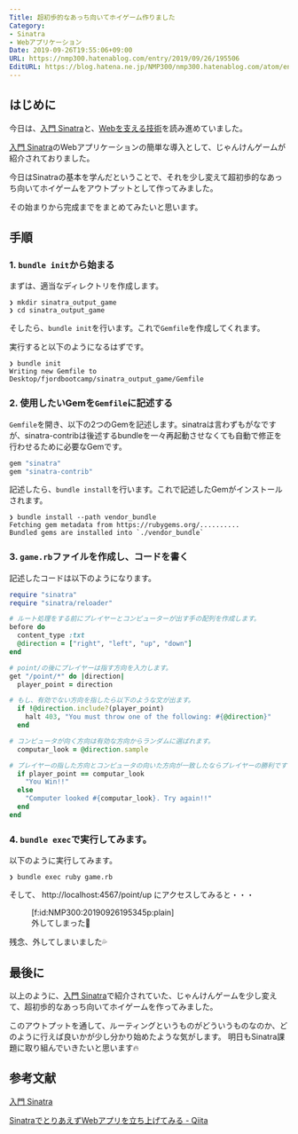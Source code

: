 ```yaml
---
Title: 超初歩的なあっち向いてホイゲーム作りました
Category:
- Sinatra
- Webアプリケーション
Date: 2019-09-26T19:55:06+09:00
URL: https://nmp300.hatenablog.com/entry/2019/09/26/195506
EditURL: https://blog.hatena.ne.jp/NMP300/nmp300.hatenablog.com/atom/entry/26006613440928954
---
```


## はじめに
今日は、[入門 Sinatra](https://www.oreilly.co.jp/books/9784873115597/)と、[Webを支える技術](https://www.amazon.co.jp/gp/product/B07JK7FZH2/ref=ppx_yo_dt_b_search_asin_title?ie=UTF8&psc=1)を読み進めていました。

[入門 Sinatra](https://www.oreilly.co.jp/books/9784873115597/)のWebアプリケーションの簡単な導入として、じゃんけんゲームが紹介されておりました。

今日はSinatraの基本を学んだということで、それを少し変えて超初歩的なあっち向いてホイゲームをアウトプットとして作ってみました。

その始まりから完成までをまとめてみたいと思います。

## 手順
### 1. `bundle init`から始まる

まずは、適当なディレクトリを作成します。
```
❯ mkdir sinatra_output_game
❯ cd sinatra_output_game
```

そしたら、`bundle init`を行います。これで`Gemfile`を作成してくれます。

実行すると以下のようになるはずです。

```
❯ bundle init
Writing new Gemfile to Desktop/fjordbootcamp/sinatra_output_game/Gemfile
```

### 2. 使用したいGemを`Gemfile`に記述する

`Gemfile`を開き、以下の2つのGemを記述します。sinatraは言わずもがなですが、sinatra-contribは後述するbundleを一々再起動させなくても自動で修正を行わせるために必要なGemです。

```ruby
gem "sinatra"
gem "sinatra-contrib"
```

記述したら、`bundle install`を行います。これで記述したGemがインストールされます。

```
❯ bundle install --path vendor_bundle
Fetching gem metadata from https://rubygems.org/..........
Bundled gems are installed into `./vendor_bundle`
```

### 3. `game.rb`ファイルを作成し、コードを書く

記述したコードは以下のようになります。

```ruby
require "sinatra"
require "sinatra/reloader"

# ルート処理をする前にプレイヤーとコンピューターが出す手の配列を作成します。
before do
  content_type :txt
  @direction = ["right", "left", "up", "down"]
end

# point/の後にプレイヤーは指す方向を入力します。
get "/point/*" do |direction|
  player_point = direction

# もし、有効でない方向を指したら以下のような文が出ます。
  if !@direction.include?(player_point)
    halt 403, "You must throw one of the following: #{@direction}"
  end

# コンピュータが向く方向は有効な方向からランダムに選ばれます。
  computar_look = @direction.sample

# プレイヤーの指した方向とコンピュータの向いた方向が一致したならプレイヤーの勝利です！！
  if player_point == computar_look
    "You Win!!"
  else
    "Computer looked #{computar_look}. Try again!!"
  end
end
```

### 4. `bundle exec`で実行してみます。

以下のように実行してみます。
```
❯ bundle exec ruby game.rb 
```

そして、
http://localhost:4567/point/up
にアクセスしてみると・・・

<figure class="figure-image figure-image-fotolife" title="外してしまった🤔">[f:id:NMP300:20190926195345p:plain]<figcaption>外してしまった🤔</figcaption></figure>

残念、外してしまいました💦


## 最後に

以上のように、[入門 Sinatra](https://www.oreilly.co.jp/books/9784873115597/)で紹介されていた、じゃんけんゲームを少し変えて、超初歩的なあっち向いてホイゲームを作ってみました。

このアウトプットを通して、ルーティングというものがどういうものなのか、どのように行えば良いかが少し分かり始めたような気がします。
明日もSinatra課題に取り組んでいきたいと思います🔥

## 参考文献

[入門 Sinatra](https://www.oreilly.co.jp/books/9784873115597/)

[SinatraでとりあえずWebアプリを立ち上げてみる \- Qiita](https://qiita.com/k-ta-yamada/items/9e35c5f8b31862267e01)
